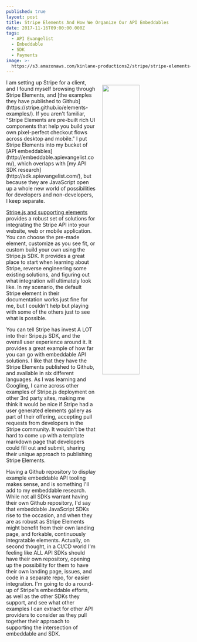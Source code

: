 ```yaml
---
published: true
layout: post
title: Stripe Elements And How We Organize Our API Embeddables
date: 2017-11-16T09:00:00.000Z
tags:
  - API Evangelist
  - Embeddable
  - SDK
  - Payments
image: >-
  https://s3.amazonaws.com/kinlane-productions2/stripe/stripe-elements-grey-embeddable.png
---
```

<p><a href="https://stripe.github.io/elements-examples/"><img src="https://s3.amazonaws.com/kinlane-productions2/stripe/stripe-elements-grey-embeddable.png" align="right" width="45%" style="padding: 15px;" /></a></p>I am setting up Stripe for a client, and I found myself browsing through Stripe Elements, and [the examples they have published to Github](https://stripe.github.io/elements-examples/). If you aren't familiar, "Stripe Elements are pre-built rich UI components that help you build your own pixel-perfect checkout flows across desktop and mobile." I put Stripe Elements into my bucket of [API embeddables](http://embeddable.apievangelist.com/), which overlaps with [my API SDK research](http://sdk.apievangelist.com/), but because they are JavaScript open up a whole new world of possibilities for developers and non-developers, I keep separate.

[Stripe.js and supporting elements](https://stripe.com/docs/stripe-js) provides a robust set of solutions for integrating the Stripe API into your website, web or mobile application. You can choose the pre-made element, customize as you see fit, or custom build your own using the Stripe.js SDK. It provides a great place to start when learning about Stripe, reverse engineering some existing solutions, and figuring out what integration will ultimately look like. In my scenario, the default Stripe element in their documentation works just fine for me, but I couldn't help but playing with some of the others just to see what is possible.

You can tell Stripe has invest A LOT into their Sripe.js SDK, and the overall user experience around it. It provides a great example of how far you can go with embeddable API solutions. I like that they have the Stripe Elements published to Github, and available in six different languages. As I was learning and Googling, I came across other examples of Stripe.js deployment on other 3rd party sites, making me think it would be nice if Stripe had a user generated elements gallery as part of their offering, accepting pull requests from developers in the Stripe community. It wouldn't be that hard to come up with a template markdown page that developers could fill out and submit, sharing their unique approach to publishing Stripe Elements.

Having a Github repository to display example embeddable API tooling makes sense, and is something I'll add to my embeddable research. While not all SDKs warrant having their own Github repository, I'd say that embeddable JavaScript SDKs rise to the occasion, and when they are as robust as Stripe Elements might benefit from their own landing page, and forkable, continuously integratable elements. Actually, on second thought, in a CI/CD world I'm feeling like ALL API SDKs should have their own repository, opening up the possibility for them to have their own landing page, issues, and code in a separate repo, for easier integration. I'm going to do a round-up of Stripe's embeddable efforts, as well as the other SDKs they support, and see what other examples I can extract for other API providers to consider as they pull together their approach to supporting the intersection of embeddable and SDK.
